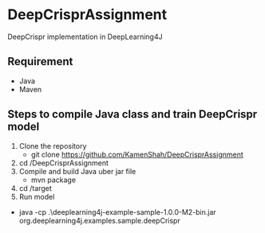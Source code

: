 # DeepCrisprAssignment
DeepCrispr implementation in DeepLearning4J


## Requirement
* Java
* Maven

## Steps to compile Java class and train DeepCrispr model

1. Clone the repository
   * git clone https://github.com/KamenShah/DeepCrisprAssignment
3. cd /DeepCrisprAssignment
4. Compile and build Java uber jar file
   * mvn package
6. cd /target
7. Run model
  * java -cp .\deeplearning4j-example-sample-1.0.0-M2-bin.jar org.deeplearning4j.examples.sample.deepCrispr
